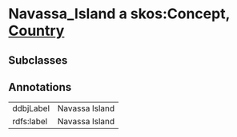 # Navassa_Island a skos:Concept, [Country](/0.1/Country)

## Subclasses

## Annotations

|||
|-----|-----|
|ddbjLabel|Navassa Island|
|rdfs:label|Navassa Island|

